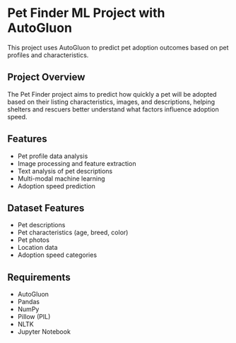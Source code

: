 # Pet Finder ML Project with AutoGluon

This project uses AutoGluon to predict pet adoption outcomes based on pet profiles and characteristics.

## Project Overview

The Pet Finder project aims to predict how quickly a pet will be adopted based on their listing characteristics, images, and descriptions, helping shelters and rescuers better understand what factors influence adoption speed.

## Features

- Pet profile data analysis
- Image processing and feature extraction
- Text analysis of pet descriptions
- Multi-modal machine learning
- Adoption speed prediction

## Dataset Features

- Pet descriptions
- Pet characteristics (age, breed, color)
- Pet photos
- Location data
- Adoption speed categories

## Requirements

- AutoGluon
- Pandas
- NumPy
- Pillow (PIL)
- NLTK
- Jupyter Notebook